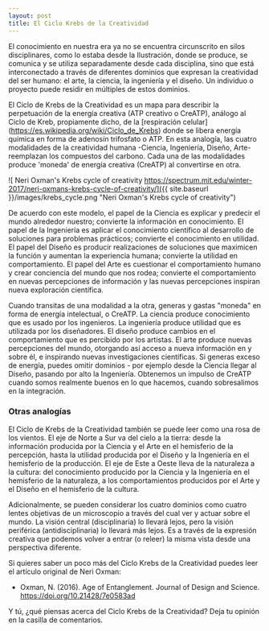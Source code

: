 ```yaml
---
layout: post
title: El Ciclo Krebs de la Creatividad
---
```


El conocimiento en nuestra era ya no se encuentra circunscrito en silos disciplinares, como lo estaba desde la Ilustración, donde se produce, se comunica y se utiliza separadamente desde cada disciplina, sino que está interconectado a través de diferentes dominios que expresan la creatividad del ser humano: el arte, la ciencia, la ingeniería y el diseño. Un individuo o proyecto puede residir en múltiples de estos dominios. 

El Ciclo de Krebs de la Creatividad es un mapa para describir la perpetuación de la energía creativa (ATP creativo o CreATP), análogo al Ciclo de Kreb, propiamente dicho, de la [respiración celular] (https://es.wikipedia.org/wiki/Ciclo_de_Krebs) donde se libera energía química en forma de adenosín trifosfato o ATP. En esta analogía, las cuatro modalidades de la creatividad humana -Ciencia, Ingeniería, Diseño, Arte- reemplazan los compuestos del carbono. Cada una de las modalidades produce 'moneda' de energía creativa (CreATP) al convertirse en otra. 

![ Neri Oxman's Krebs cycle of creativity https://spectrum.mit.edu/winter-2017/neri-oxmans-krebs-cycle-of-creativity/]({{ site.baseurl }}/images/krebs_cycle.png "Neri Oxman's Krebs cycle of creativity")

De acuerdo con este modelo, el papel de la Ciencia es explicar y predecir el mundo alrededor nuestro; convierte la información en conocimiento. El papel de la Ingeniería es aplicar el conocimiento científico al desarrollo de soluciones para problemas prácticos; convierte el conocimiento en utilidad. El papel del Diseño es producir realizaciones de soluciones que maximicen la función y aumentan la experiencia humana; convierte la utilidad en comportamiento. El papel del Arte es cuestionar el comportamiento humano y crear conciencia del mundo que nos rodea; convierte el comportamiento en nuevas percepciones de información y las nuevas percepciones inspiran nueva exploración científica.

Cuando transitas de una modalidad a la otra, generas y gastas "moneda" en forma de energía intelectual, o CreATP. La ciencia produce conocimiento que es usado por los ingenieros. La ingeniería produce utilidad que es utilizada por los diseñadores. El diseño produce cambios en el comportamiento que es percibido por los artistas. El arte produce nuevas percepciones del mundo, otorgando así acceso a nueva información en y sobre él, e inspirando nuevas investigaciones científicas. Si generas exceso de energía, puedes omitir dominios - por ejemplo desde la Ciencia llegar al Diseño, pasando por alto la Ingeniería. Obtenemos un impulso de CreATP cuando somos realmente buenos en lo que hacemos, cuando sobresalimos en la integración. 

### Otras analogías 

El Ciclo de Krebs de la Creatividad también se puede leer como una rosa de los vientos. El eje de Norte a Sur va del cielo a la tierra: desde la información producida por la Ciencia y el Arte en el hemisferio de la percepción, hasta la utilidad producida por el Diseño y la Ingeniería en el hemisferio de la producción. El eje de Este a Oeste lleva de la naturaleza a la cultura: del conocimiento producido por la Ciencia y la Ingeniería en el hemisferio de la naturaleza, a los comportamientos producidos por el Arte y el Diseño en el hemisferio de la cultura.

Adicionalmente, se pueden considerar los cuatro dominios como cuatro lentes objetivas de un microscopio a través del cual ver y actuar sobre el mundo. La visión central (disciplinaria) lo llevará lejos, pero la visión periférica (antidisciplinaria) lo llevará más lejos. Es a través de la expresión creativa que podemos volver a entrar (o releer) la misma vista desde una perspectiva diferente.

Si quieres saber un poco más del Ciclo Krebs de la Creatividad puedes leer el artículo original de Neri Oxman:
- Oxman, N. (2016). Age of Entanglement. Journal of Design and Science. https://doi.org/10.21428/7e0583ad

Y tú, ¿qué piensas acerca del Ciclo Krebs de la Creatividad? Deja tu opinión en la casilla de comentarios.